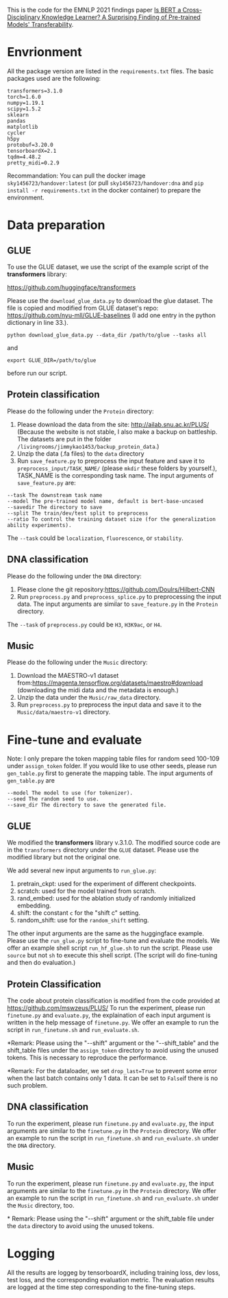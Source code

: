 This is the code for the EMNLP 2021 findings paper [Is BERT a Cross-Disciplinary Knowledge Learner? A Surprising Finding of Pre-trained Models' Transferability](https://arxiv.org/abs/2103.07162).

# Envrionment
All the package version are listed in the `requirements.txt` files. The basic packages used are the following:
```
transformers=3.1.0
torch=1.6.0
numpy=1.19.1
scipy=1.5.2
sklearn
pandas
matplotlib
cycler
h5py
protobuf=3.20.0
tensorboardX=2.1
tqdm=4.48.2
pretty_midi=0.2.9
```

Recommandation: You can pull the docker image `sky1456723/handover:latest` (or pull `sky1456723/handover:dna` and `pip install -r requirements.txt` in the docker container) to prepare the environment.

# Data preparation
## GLUE
To use the GLUE dataset, we use the script of the example script of the **transformers** library: 

https://github.com/huggingface/transformers 

Please use the `download_glue_data.py` to download the glue dataset. The file is copied and modified from GLUE dataset's repo: https://github.com/nyu-mll/GLUE-baselines (I add one entry in the python dictionary in line 33.).
```
python download_glue_data.py --data_dir /path/to/glue --tasks all
```
and 
```
export GLUE_DIR=/path/to/glue 
```
before run our script.

## Protein classification
Please do the following under the `Protein` directory:
1. Please download the data from the site: http://ailab.snu.ac.kr/PLUS/ (Because the website is not stable, I also make a backup on battleship. The datasets are put in the folder `/livingrooms/jimmykao1453/backup_protein_data`.)
2. Unzip the data (.fa files) to the `data` directory
3. Run `save_feature.py` to preprocess the input feature and save it to `preprocess_input/TASK_NAME/` (please `mkdir` these folders by yourself.), TASK_NAME is the corresponding task name. The input arguments of `save_feature.py` are:
```
--task The downstream task name
--model The pre-trained model name, default is bert-base-uncased
--savedir The directory to save
--split The train/dev/test split to preprocess
--ratio To control the training dataset size (for the generalization ability experiments).
```
The `--task` could be `localization`, `fluorescence`, or `stability`.

## DNA classification
Please do the following under the `DNA` directory:
1. Please clone the git repository:https://github.com/Doulrs/Hilbert-CNN
2. Run `preprocess.py` and `preprocess_splice.py` to preprocessing the input data. The input arguments are similar to `save_feature.py` in the `Protein` directory.

The `--task` of `preprocess.py` could be `H3`, `H3K9ac`, or `H4`.

## Music 
Please do the following under the `Music` directory:
1. Download the MAESTRO-v1 dataset from:https://magenta.tensorflow.org/datasets/maestro#download (downloading the midi data and the metadata is enough.)
2. Unzip the data under the `Music/raw_data` directory.
3. Run `preprocess.py` to preprocess the input data and save it to the `Music/data/maestro-v1` directory.

# Fine-tune and evaluate

Note: I only prepare the token mapping table files for random seed 100-109 under `assign_token` folder. If you would like to use other seeds, please run `gen_table.py` first to generate the mapping table. The input arguments of `gen_table.py` are
```
--model The model to use (for tokenizer).
--seed The random seed to use.
--save_dir The directory to save the generated file.
```

## GLUE
We modified the **transformers** library v.3.1.0. The modified source code are in the `transformers` directory under the `GLUE` dataset. Please use the modified library but not the original one. 

We add several new input arguments to `run_glue.py`:
1. pretrain_ckpt: used for the experiment of different checkpoints.
2. scratch: used for the model trained from scratch.
3. rand_embed: used for the ablation study of randomly initialized embedding.
4. shift: the constant `c` for the "shift c" setting.
5. random_shift: use for the `random_shift` setting.

The other input arguments are the same as the huggingface example. Please use the `run_glue.py` script to fine-tune and evaluate the models. We offer an example shell script `run_hf_glue.sh` to run the script. Please use `source` but not `sh` to execute this shell script. (The script will do fine-tuning and then do evaluation.)

## Protein Classification
The code about protein classification is modified from the code provided at https://github.com/mswzeus/PLUS/
To run the experiment, please run `finetune.py` and `evaluate.py`, the explaination of each input argument is written in the help message of `finetune.py`. We offer an example to run the script in `run_finetune.sh` and `run_evaluate.sh`.

\*Remark: Please using the "--shift" argument or the "--shift_table" and the shift_table files under the `assign_token` directory to avoid using the unused tokens. This is necessary to reproduce the performance.

\*Remark: For the dataloader, we set `drop_last=True` to prevent some error when the last batch contains only 1 data. It can be set to `False`if there is no such problem.

## DNA classification
To run the experiment, please run `finetune.py` and `evaluate.py`, the input arguments are similar to the `finetune.py` in the `Protein` directory. We offer an example to run the script in `run_finetune.sh` and `run_evaluate.sh` under the `DNA` directory.

## Music
To run the experiment, please run `finetune.py` and `evaluate.py`, the input arguments are similar to the `finetune.py` in the `Protein` directory. We offer an example to run the script in `run_finetune.sh` and `run_evaluate.sh` under the `Music` directory, too.

\* Remark: Please using the "--shift" argument or the shift_table file under the `data` directory to avoid using the unused tokens.

# Logging
All the results are loggeg by tensorboardX, including training loss, dev loss, test loss, and the corresponding evaluation metric. The evaluation results are logged at the time step corresponding to the fine-tuning steps.

